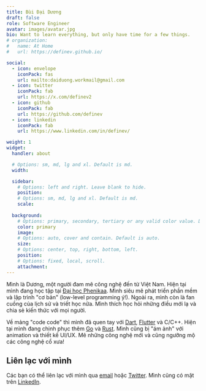 ```yaml
---
title: Bùi Đại Dương
draft: false
role: Software Engineer
avatar: images/avatar.jpg
bio: Want to learn everything, but only have time for a few things.
# organization:
#   name: At Home
#   url: https://definev.github.io/

social:
  - icon: envelope
    iconPack: fas
    url: mailto:daiduong.workmail@gmail.com
  - icon: twitter
    iconPack: fab
    url: https://x.com/definev2
  - icon: github
    iconPack: fab
    url: https://github.com/definev
  - icon: linkedin
    iconPack: fab
    url: https://www.linkedin.com/in/definev/

weight: 1
widget:
  handler: about

  # Options: sm, md, lg and xl. Default is md.
  width:

  sidebar:
    # Options: left and right. Leave blank to hide.
    position:
    # Options: sm, md, lg and xl. Default is md.
    scale:
  
  background:
    # Options: primary, secondary, tertiary or any valid color value. Default is primary.
    color: primary
    image:
    # Options: auto, cover and contain. Default is auto.
    size:
    # Options: center, top, right, bottom, left.
    position:
    # Options: fixed, local, scroll.
    attachment:
---
```


Mình là Dương, một người đam mê công nghệ đến từ Việt Nam. Hiện tại mình đang học tập tại [Đại học Phenikaa](https://phenikaa-uni.edu.vn/). Mình siêu mê phát triển phần mềm và lập trình "cơ bản" (low-level programming ý!). Ngoài ra, mình còn là fan cuồng của lịch sử và triết học nữa. Mình thích học hỏi những điều mới lạ và chia sẻ kiến thức với mọi người.

Về mảng "code code" thì mình đã quen tay với [Dart](https://dart.dev), [Flutter](https://flutter.dev) và C/C++. Hiện tại mình đang chinh phục thêm [Go](https://golang.org) và [Rust](https://www.rust-lang.org/). Mình cũng bị "ám ảnh" với animation và thiết kế UI/UX. Mê những công nghệ mới và cũng ngưỡng mộ các công nghệ cổ xưa!

## Liên lạc với mình

Các bạn có thể liên lạc với mình qua [email](mailto:daiduong.workmail@gmail.com) hoặc [Twitter](https://twitter.com/definev2). Mình cũng có mặt trên [LinkedIn](https://www.linkedin.com/in/definev/). 